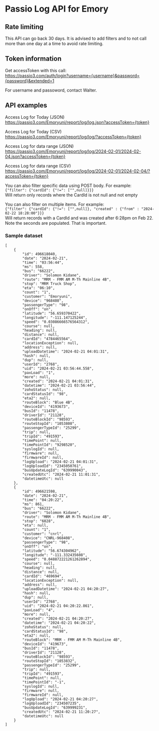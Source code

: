 # Passio Log API for Emory


## Rate limiting
This API can go back 30 days. It is advised to add filters and to not call more than one day at a time to avoid rate limiting.

## Token information
Get accessToken with this call:  
https://passio3.com/auth/login?username={username}&password={password}&extended=1

For username and passoword, contact Walter.


## API examples
Access Log for Today (JSON)  
https://passio3.com/Emoryuni/report/log/log.json?accessToken={token}

Access Log for Today (CSV)  
https://passio3.com/Emoryuni/report/log/log/?accessToken={token}

Access Log for data range (JSON)  
https://passio3.com/Emoryuni/report/log/log/2024-02-01/2024-02-04.json?accessToken={token}

Access Log for data range (CSV)  
https://passio3.com/Emoryuni/report/log/log/2024-02-01/2024-02-04/?accessToken={token}

You can also filter specific data using POST body. For example:  
`{"filter": {"cardId": {"!=": ["",null]}}}`  
Will return only records where the CardId is not null and not empty

You can also filter on multiple items. For example:  
`{"filter": {"cardId": {"!=": ["",null]}, "created" : {"from" : "2024-02-22 18:28:00"}}}`  
Will return records with a CardId and was created after 6:28pm on Feb 22. Note the seconds are populated. That is important.

### Sample dataset
```
[
    {
        "id": 496618040,
        "date": "2024-02-21",
        "time": "03:56:44",
        "ms": 558,
        "bus": "66222",
        "driver": "Solomon Kidane",
        "route": "MRM - FMM AM M-Th Mainline 4B",
        "stop": "MRM Truck Shop",
        "eta": "06:10",
        "count": "1",
        "customer": "Emoryuni",
        "device": "968408",
        "passengerType": "98",
        "onOff": "on",
        "latitude": "56.659370422",
        "longitude": "-111.147125244",
        "speed": "0.03086666576564312",
        "course": null,
        "heading": null,
        "distance": null,
        "cardId": "4784465564",
        "locationException": null,
        "address": null,
        "uploadDatetime": "2024-02-21 04:01:31",
        "hash": null,
        "dup": null,
        "userId": "2768",
        "uid": "2024-02-21 03:56:44.558",
        "paxLoad": "1",
        "more": null,
        "created": "2024-02-21 04:01:31",
        "datetime": "2024-02-21 03:56:44",
        "zohoStatus": null,
        "cardStatusId": "98",
        "eta2": null,
        "routeBlock": "Blue 4B",
        "deviceId": "4193673",
        "busId": "11478",
        "driverId": "21128",
        "routeBlockId": "98593",
        "routeStopId": "1053808",
        "passengerTypeId": "25299",
        "trip": null,
        "tripId": "491593",
        "timePoint": null,
        "timePointId": "9298520",
        "syslogId": null,
        "firmware": null,
        "firmwareId": null,
        "logUpload": "2024-02-21 04:01:31",
        "logUploadId": "2345050761",
        "busUpdateLogId": "639990043",
        "createdUtc": "2024-02-21 11:01:31",
        "datetimeUtc": null
    },
    {
        "id": 496621598,
        "date": "2024-02-21",
        "time": "04:20:22",
        "ms": 861,
        "bus": "66222",
        "driver": "Solomon Kidane",
        "route": "MRM - FMM AM M-Th Mainline 4B",
        "stop": "6028",
        "eta": null,
        "count": "1",
        "customer": "cnrl",
        "device": "CNRL-968408",
        "passengerType": "98",
        "onOff": "on",
        "latitude": "56.674304962",
        "longitude": "-111.332435608",
        "speed": "0.048872221261262894",
        "course": null,
        "heading": null,
        "distance": null,
        "cardId": "469694",
        "locationException": null,
        "address": null,
        "uploadDatetime": "2024-02-21 04:20:27",
        "hash": null,
        "dup": null,
        "userId": "2768",
        "uid": "2024-02-21 04:20:22.861",
        "paxLoad": "4",
        "more": null,
        "created": "2024-02-21 04:20:27",
        "datetime": "2024-02-21 04:20:22",
        "zohoStatus": null,
        "cardStatusId": "98",
        "eta2": null,
        "routeBlock": "MRM - FMM AM M-Th Mainline 4B",
        "deviceId": "419673",
        "busId": "11478",
        "driverId": "21128",
        "routeBlockId": "98593",
        "routeStopId": "1053832",
        "passengerTypeId": "25299",
        "trip": null,
        "tripId": "491593",
        "timePoint": null,
        "timePointId": "-1",
        "syslogId": null,
        "firmware": null,
        "firmwareId": null,
        "logUpload": "2024-02-21 04:20:27",
        "logUploadId": "234507235",
        "busUpdateLogId": "639999231",
        "createdUtc": "2024-02-21 11:20:27",
        "datetimeUtc": null
    }
]
```



